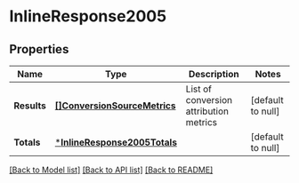 # InlineResponse2005

## Properties
Name | Type | Description | Notes
------------ | ------------- | ------------- | -------------
**Results** | [**[]ConversionSourceMetrics**](ConversionSourceMetrics.md) | List of conversion attribution metrics | [default to null]
**Totals** | [***InlineResponse2005Totals**](inline_response_200_5_totals.md) |  | [default to null]

[[Back to Model list]](../README.md#documentation-for-models) [[Back to API list]](../README.md#documentation-for-api-endpoints) [[Back to README]](../README.md)


